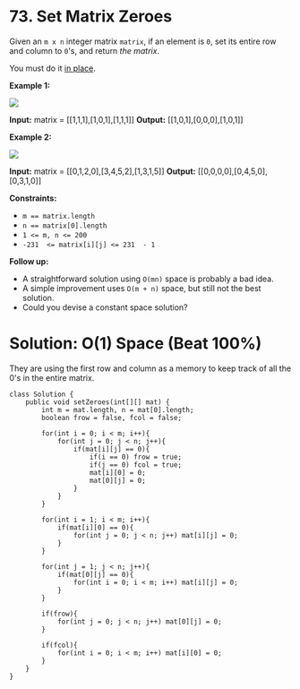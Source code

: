 # 73. Set Matrix Zeroes
Given an  `m x n`  integer matrix  `matrix`, if an element is  `0`, set its entire row and column to  `0`'s, and return  _the matrix_.

You must do it  [in place](https://en.wikipedia.org/wiki/In-place_algorithm).

**Example 1:**

![](https://assets.leetcode.com/uploads/2020/08/17/mat1.jpg)

**Input:** matrix = [[1,1,1],[1,0,1],[1,1,1]]
**Output:** [[1,0,1],[0,0,0],[1,0,1]]

**Example 2:**

![](https://assets.leetcode.com/uploads/2020/08/17/mat2.jpg)

**Input:** matrix = [[0,1,2,0],[3,4,5,2],[1,3,1,5]]
**Output:** [[0,0,0,0],[0,4,5,0],[0,3,1,0]]

**Constraints:**

-   `m == matrix.length`
-   `n == matrix[0].length`
-   `1 <= m, n <= 200`
-   `-231  <= matrix[i][j] <= 231  - 1`

**Follow up:**

-   A straightforward solution using  `O(mn)`  space is probably a bad idea.
-   A simple improvement uses  `O(m + n)`  space, but still not the best solution.
-   Could you devise a constant space solution?


# Solution: O(1) Space (Beat 100%)
They are using the first row and column as a memory to keep track of all the 0's in the entire matrix.
```
class Solution {
    public void setZeroes(int[][] mat) {
        int m = mat.length, n = mat[0].length;
        boolean frow = false, fcol = false;
        
        for(int i = 0; i < m; i++){
            for(int j = 0; j < n; j++){
                if(mat[i][j] == 0){
                    if(i == 0) frow = true;
                    if(j == 0) fcol = true;
                    mat[i][0] = 0;
                    mat[0][j] = 0;
                }
            }
        }
        
        for(int i = 1; i < m; i++){
            if(mat[i][0] == 0){
                for(int j = 0; j < n; j++) mat[i][j] = 0;
            }
        }
        
        for(int j = 1; j < n; j++){
            if(mat[0][j] == 0){
                for(int i = 0; i < m; i++) mat[i][j] = 0;
            }
        }
        
        if(frow){
            for(int j = 0; j < n; j++) mat[0][j] = 0;
        }
        
        if(fcol){
            for(int i = 0; i < m; i++) mat[i][0] = 0;
        }
    }
}
```